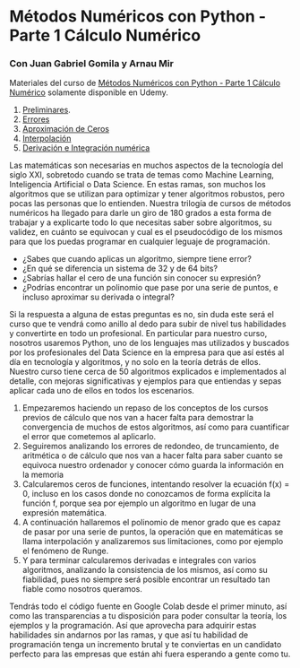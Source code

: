 # Métodos Numéricos con Python - Parte 1 Cálculo Numérico

### Con Juan Gabriel Gomila y Arnau Mir


Materiales del curso de [Métodos Numéricos con Python - Parte 1 Cálculo Numérico](https://www.udemy.com/course/draft/3739518/?couponCode=92A16B706AA151705D35) solamente disponible en Udemy.

1. [Preliminares](https://joanby.github.io/curso-numerico-1/01Preliminares#1). 
2. [Errores](https://joanby.github.io/curso-numerico-1/02Errores#1)
3. [Aproximación de Ceros](https://joanby.github.io/curso-numerico-1/03Ceros#1)
4. [Interpolación](https://joanby.github.io/curso-numerico-1/04Interpolacion#1)
5. [Derivación e Integración numérica](https://joanby.github.io/curso-numerico-1/05DerivacionIntegracion#1)

Las matemáticas son necesarias en muchos aspectos de la tecnología del siglo XXI, sobretodo cuando se trata de temas como Machine Learning, Inteligencia Artificial o Data Science. En estas ramas, son muchos los algoritmos que se utilizan para optimizar y tener algoritmos robustos, pero pocas las personas que lo entienden. Nuestra trilogía de cursos de métodos numéricos ha llegado para darle un giro de 180 grados a esta forma de trabajar y a explicarte todo lo que necesitas saber sobre algoritmos, su validez, en cuánto se equivocan y cual es el pseudocódigo de los mismos para que los puedas programar en cualquier leguaje de programación. 

* ¿Sabes que cuando aplicas un algoritmo, siempre tiene error?
* ¿En qué se diferencia un sistema de 32 y de 64 bits?
* ¿Sabrías hallar el cero de una función sin conocer su expresión?
* ¿Podrías encontrar un polinomio que pase por una serie de puntos, e incluso aproximar su derivada o integral?

Si la respuesta a alguna de estas preguntas es no, sin duda este será el curso que te vendrá como anillo al dedo para subir de nivel tus habilidades y convertirte en todo un profesional. En particular para nuestro curso, nosotros usaremos Python, uno de los lenguajes mas utilizados y buscados por los profesionales del Data Science en la empresa para que así estés al día en tecnología y algoritmos, y no solo en la teoría detrás de ellos. Nuestro curso tiene cerca de 50 algoritmos explicados e implementados al detalle, con mejoras significativas y ejemplos para que entiendas y sepas aplicar cada uno de ellos en todos los escenarios. 

1. Empezaremos haciendo un repaso de los conceptos de los cursos previos de cálculo que nos van a hacer falta para demostrar la convergencia de muchos de estos algoritmos, así como para cuantificar el error que cometemos al aplicarlo. 
2. Seguiremos analizando los errores de redondeo, de truncamiento, de aritmética o de cálculo que nos van a hacer falta para saber cuanto se equivoca nuestro ordenador y conocer cómo guarda la información en la memoria
3. Calcularemos ceros de funciones, intentando resolver la ecuación f(x) = 0, incluso en los casos donde no conozcamos de forma explícita la función f, porque sea por ejemplo un algoritmo en lugar de una expresión matemática. 
4. A continuación hallaremos el polinomio de menor grado que es capaz de pasar por una serie de puntos, la operación que en matemáticas se llama interpolación y analizaremos sus limitaciones, como por ejemplo el fenómeno de Runge.
5. Y para terminar calcularemos derivadas e integrales con varios algoritmos, analizando la consistencia de los mismos, así como su fiabilidad, pues no siempre será posible encontrar un resultado tan fiable como nosotros queramos.

Tendrás todo el código fuente en Google Colab desde el primer minuto, así como las transparencias a tu disposición para poder consultar la teoría, los ejemplos y la programación. Así que aprovecha para adquirir estas habilidades sin andarnos por las ramas, y que así tu habilidad de programación tenga un incremento brutal y te conviertas en un candidato perfecto para las empresas que están ahi fuera esperando a gente como tu. 


